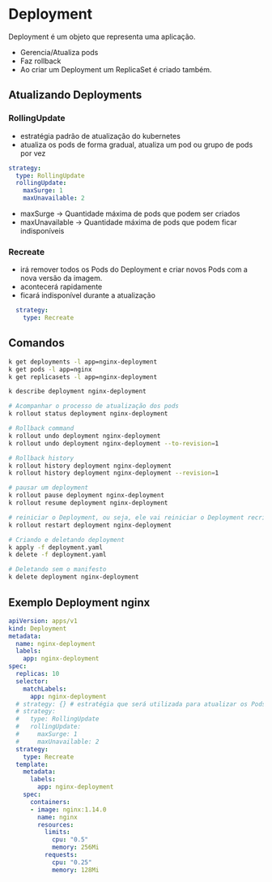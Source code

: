 # Deployment

Deployment é um objeto que representa uma aplicação.
  - Gerencia/Atualiza pods
  - Faz rollback
  - Ao criar um Deployment um ReplicaSet é criado também.

## Atualizando Deployments

### RollingUpdate

- estratégia padrão de atualização do kubernetes
- atualiza os pods de forma gradual, atualiza um pod ou grupo de pods por vez

```yaml
strategy:
  type: RollingUpdate
  rollingUpdate:
    maxSurge: 1
    maxUnavailable: 2
```

- maxSurge -> Quantidade máxima de pods que podem ser criados
- maxUnavailable -> Quantidade máxima de pods que podem ficar indisponíveis

### Recreate

- irá remover todos os Pods do Deployment e criar novos Pods com a nova versão da imagem. 
- acontecerá rapidamente
- ficará indisponível durante a atualização

```yaml
  strategy:
    type: Recreate
```

## Comandos

```bash
k get deployments -l app=nginx-deployment
k get pods -l app=nginx
k get replicasets -l app=nginx-deployment

k describe deployment nginx-deployment

# Acompanhar o processo de atualização dos pods
k rollout status deployment nginx-deployment

# Rollback command
k rollout undo deployment nginx-deployment
k rollout undo deployment nginx-deployment --to-revision=1

# Rollback history
k rollout history deployment nginx-deployment
k rollout history deployment nginx-deployment --revision=1

# pausar um deployment
k rollout pause deployment nginx-deployment
k rollout resume deployment nginx-deployment

# reiniciar o Deployment, ou seja, ele vai reiniciar o Deployment recriando os Pods.
k rollout restart deployment nginx-deployment

# Criando e deletando deployment
k apply -f deployment.yaml 
k delete -f deployment.yaml

# Deletando sem o manifesto
k delete deployment nginx-deployment
```

## Exemplo Deployment nginx

```yaml
apiVersion: apps/v1
kind: Deployment
metadata:
  name: nginx-deployment
  labels:
    app: nginx-deployment
spec:
  replicas: 10
  selector:
    matchLabels:
      app: nginx-deployment
  # strategy: {} # estratégia que será utilizada para atualizar os Pods. Nesse caso nós estamos deixando a estratégia padrão, que é a estratégia Rolling Update, ou seja, o Deployment irá atualizar os Pods um por um. 
  # strategy:
  #   type: RollingUpdate
  #   rollingUpdate:
  #     maxSurge: 1
  #     maxUnavailable: 2
  strategy:
    type: Recreate
  template:
    metadata:
      labels:
        app: nginx-deployment
    spec:
      containers:
      - image: nginx:1.14.0
        name: nginx
        resources:
          limits:
            cpu: "0.5"
            memory: 256Mi
          requests:
            cpu: "0.25"
            memory: 128Mi
```
